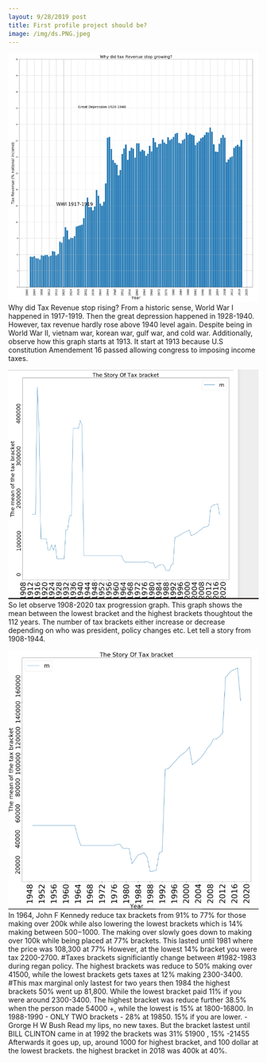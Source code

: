 ```yaml
---
layout: 9/28/2019 post
title: First profile project should be?
image: /img/ds.PNG.jpeg
---
```


![image](/img/ds.PNG) Why did Tax Revenue stop rising? From a historic sense, World War I happened in 1917-1919. Then the great depression happened in 1928-1940. However, tax revenue hardly rose above 1940 level again. Despite being in World War II, vietnam war, korean war, gulf war, and cold war. Additionally, observe how this graph starts at 1913. It start at 1913 because U.S constitution Amendement 16 passed allowing congress to imposing income taxes.



![image](/img/1908-2020.PNG)  So let observe 1908-2020 tax progression graph. This graph shows the mean between the lowest bracket and the highest brackets thoughtout the 112 years. The number of tax brackets either increase or decrease depending on who was president, policy changes etc. Let tell a story from 1908-1944. 

![image](/img/1948-2020.PNG) In 1964, John F Kennedy reduce tax brackets from 91% to 77% for those making over 200k while also lowering the lowest brackets which is 14% making between $500-$1000. The making over slowly goes down to making over 100k while being placed at 77% brackets. This lasted until 1981 where the price was 108,300 at 77% However, at the lowest 14% bracket you were tax 2200-2700.
#Taxes brackets significiantly change between #1982-1983 during regan policy. The highest brackets was reduce to 50% making over 41500, while the lowest brackets gets taxes at 12% making 2300-3400. 
#This max marginal only lastest for two years then 1984 the highest brackets 50% went up 81,800. While the lowest bracket paid 11% if you were around 2300-3400. The highest bracket was reduce further 38.5% when the person made 54000 +, while the lowest is 15% at 1800-16800.
In 1988-1990 - ONLY TWO brackets - 28% at 19850. 15% if you are lower. -Grorge H W Bush Read my lips, no new taxes.
But the bracket lastest until BILL CLINTON came in at 1992 the brackets was 31% 51900 , 15% -21455
Afterwards it goes up, up, around 1000 for highest bracket, and 100 dollar at the lowest brackets. the highest bracket in 2018 was 400k at 40%. 
